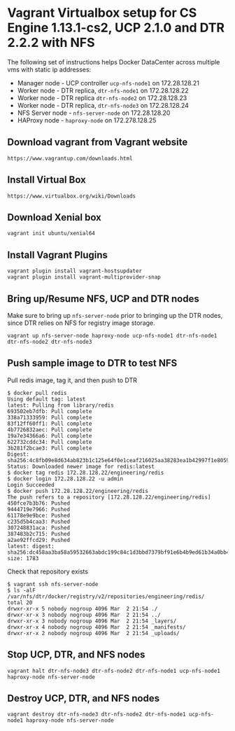Vagrant Virtualbox setup for CS Engine 1.13.1-cs2, UCP 2.1.0 and DTR 2.2.2 with NFS
========================

The following set of instructions helps Docker DataCenter across multiple vms with static ip addresses:

* Manager node - UCP controller `ucp-nfs-node1` on 172.28.128.21
* Worker node - DTR replica, `dtr-nfs-node1` on 172.28.128.22
* Worker node - DTR replica `dtr-nfs-node2` on 172.28.128.23
* Worker node - DTR replica, `dtr-nfs-node3` on 172.28.128.24
* NFS Server node - `nfs-server-node` on 172.28.128.20
* HAProxy node - `haproxy-node` on 172.278.128.25

## Download vagrant from Vagrant website

```
https://www.vagrantup.com/downloads.html
```

## Install Virtual Box

```
https://www.virtualbox.org/wiki/Downloads
```

## Download Xenial box
```
vagrant init ubuntu/xenial64
```

## Install Vagrant Plugins
```
vagrant plugin install vagrant-hostsupdater
vagrant plugin install vagrant-multiprovider-snap
```

## Bring up/Resume NFS, UCP and DTR nodes
Make sure to bring up `nfs-server-node` prior to bringing up the DTR nodes, since DTR relies on NFS for registry image storage.
```
vagrant up nfs-server-node haproxy-node ucp-nfs-node1 dtr-nfs-node1 dtr-nfs-node2 dtr-nfs-node3
```

## Push sample image to DTR to test NFS

Pull redis image, tag it, and then push to DTR
```
$ docker pull redis
Using default tag: latest
latest: Pulling from library/redis
693502eb7dfb: Pull complete
338a71333959: Pull complete
83f12ff60ff1: Pull complete
4b7726832aec: Pull complete
19a7e34366a6: Pull complete
622732cddc34: Pull complete
3b281f2bcae3: Pull complete
Digest: sha256:4c8fb09e8d634ab823b1c125e64f0e1ceaf216025aa38283ea1b42997f1e8059
Status: Downloaded newer image for redis:latest
$ docker tag redis 172.28.128.22/engineering/redis
$ docker login 172.28.128.22 -u admin
Login Succeeded
$ docker push 172.28.128.22/engineering/redis
The push refers to a repository [172.28.128.22/engineering/redis]
450fce7b3b76: Pushed
9444719e7966: Pushed
61178e9e9bce: Pushed
c235d5b4caa3: Pushed
307248831aca: Pushed
387483b2c715: Pushed
a2ae92ffcd29: Pushed
latest: digest: sha256:dc458aa3ba58a59532663abdc199c84c1d3bbd7379bf91e6b4b9ed61b34a0bb4 size: 1783
```

Check that repository exists

```
$ vagrant ssh nfs-server-node
$ ls -alF /var/nfs/dtr/docker/registry/v2/repositories/engineering/redis/
total 20
drwxr-xr-x 5 nobody nogroup 4096 Mar  2 21:54 ./
drwxr-xr-x 3 nobody nogroup 4096 Mar  2 21:54 ../
drwxr-xr-x 3 nobody nogroup 4096 Mar  2 21:54 _layers/
drwxr-xr-x 4 nobody nogroup 4096 Mar  2 21:54 _manifests/
drwxr-xr-x 2 nobody nogroup 4096 Mar  2 21:54 _uploads/
```

## Stop UCP, DTR, and NFS nodes

```
vagrant halt dtr-nfs-node3 dtr-nfs-node2 dtr-nfs-node1 ucp-nfs-node1 haproxy-node nfs-server-node
```

## Destroy UCP, DTR, and NFS nodes

```
vagrant destroy dtr-nfs-node3 dtr-nfs-node2 dtr-nfs-node1 ucp-nfs-node1 haproxy-node nfs-server-node
```
